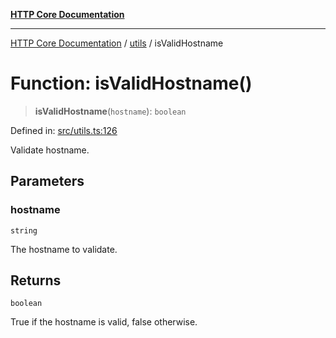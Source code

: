 [**HTTP Core Documentation**](../../README.md)

***

[HTTP Core Documentation](../../README.md) / [utils](../README.md) / isValidHostname

# Function: isValidHostname()

> **isValidHostname**(`hostname`): `boolean`

Defined in: [src/utils.ts:126](https://github.com/stonemjs/http-core/blob/6577700bdede2420a5df45a338635c35547070ea/src/utils.ts#L126)

Validate hostname.

## Parameters

### hostname

`string`

The hostname to validate.

## Returns

`boolean`

True if the hostname is valid, false otherwise.
